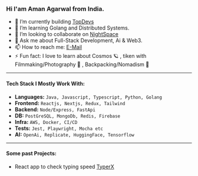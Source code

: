 ### Hi I'am Aman Agarwal from India.

- 🔭 I’m currently building [TopDevs](https://github.com/topdevs-in)
- 🌱 I’m learning Golang and Distributed Systems.
- 👯 I’m looking to collaborate on [NightSpace](https://github.com/amanx123/NightSpace)
- 💬 Ask me about Full-Stack Development, Ai & Web3.
- 📫 How to reach me: [E-Mail](mailto:amanagarwalx123@gmail.com)
- ⚡ Fun fact: I love to learn about Cosmos 🪐 , tiken with Filmmaking/Photography 📸 , Backpacking/Nomadism 🎒
*********
#### Tech Stack I Mostly Work With:
 + **Languages:** `Java, Javascript, Typescript, Python, Golang`
 + **Frontend:** `Reactjs, Nextjs, Redux, Tailwind`
 + **Backend:** `Node/Express, FastApi`
 + **DB:** `PostGreSQL, MongoDb, Redis, Firebase`
 + **Infra:** `AWS, Docker, CI/CD`
 + **Tests:** `Jest, Playwright, Mocha etc`
 + **AI:** `OpenAi, Replicate, HuggingFace, Tensorflow`
**********
#### **Some past Projects:**
- React app to check typing speed [TyperX](https://typerxx.netlify.app)
